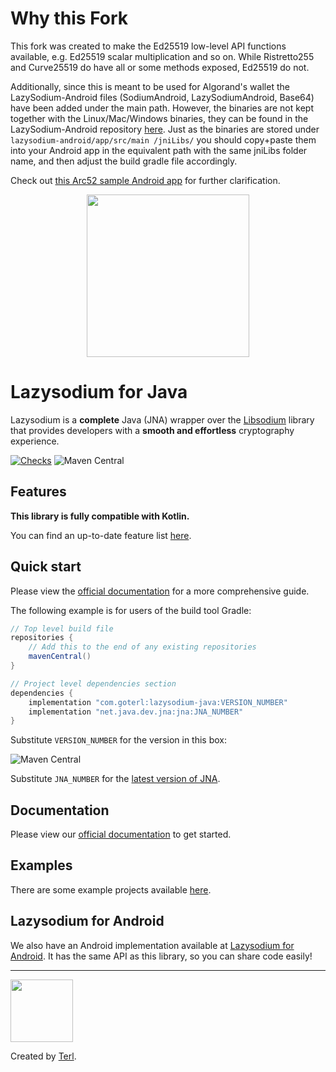 # Why this Fork

This fork was created to make the Ed25519 low-level API functions available, e.g. Ed25519 scalar multiplication and so on. While Ristretto255 and Curve25519 do have all or some methods exposed, Ed25519 do not.

Additionally, since this is meant to be used for Algorand's wallet the LazySodium-Android files (SodiumAndroid, LazySodiumAndroid, Base64) have been added under the main path. However, the binaries are not kept together with the Linux/Mac/Windows binaries, they can be found in the LazySodium-Android repository [here](https://github.com/terl/lazysodium-android/tree/master/app/src/main/jniLibs). Just as the binaries are stored under `lazysodium-android/app/src/main
/jniLibs/` you should copy+paste them into your Android app in the equivalent path with the same jniLibs folder name, and then adjust the build gradle file accordingly.

Check out [this Arc52 sample Android app](https://github.com/algorandfoundation/arc52-android-wallet) for further clarification.


<p align="center"><img width="260" src="https://filedn.com/lssh2fV92SE8dRT5CWJvvSy/lazysodium_large_transparent.png" /></p>

# Lazysodium for Java

Lazysodium is a **complete** Java (JNA) wrapper over the [Libsodium](https://github.com/jedisct1/libsodium) library that provides developers with a **smooth and effortless** cryptography experience.

[![Checks](https://github.com/terl/lazysodium-java/actions/workflows/primary.yml/badge.svg)](https://github.com/terl/lazysodium-java/actions/workflows/primary.yml)
![Maven Central](https://img.shields.io/maven-central/v/com.goterl/lazysodium-java?color=%23fff&label=Maven%20Central)

## Features

**This library is fully compatible with Kotlin.**

You can find an up-to-date feature list [here](https://github.com/terl/lazysodium-java/wiki/features).

## Quick start
Please view the [official documentation](https://github.com/terl/lazysodium-java/wiki/installation) for a more comprehensive guide.

The following example is for users of the build tool Gradle:

```groovy
// Top level build file
repositories {
    // Add this to the end of any existing repositories
    mavenCentral() 
}

// Project level dependencies section
dependencies {
    implementation "com.goterl:lazysodium-java:VERSION_NUMBER"
    implementation "net.java.dev.jna:jna:JNA_NUMBER"
}
```

Substitute `VERSION_NUMBER` for the version in this box:

![Maven Central](https://img.shields.io/maven-central/v/com.goterl/lazysodium-java?color=%23fff&label=Maven%20Central)

Substitute `JNA_NUMBER` for the [latest version of JNA](https://github.com/java-native-access/jna/releases).

## Documentation

Please view our [official documentation](https://github.com/terl/lazysodium-java/wiki) to get started.


## Examples
There are some example projects available [here](https://github.com/terl/lazysodium-java/tree/master/sample-app).


## Lazysodium for Android
We also have an Android implementation available at [Lazysodium for Android](https://github.com/terl/lazysodium-android). It has the same API as this library, so you can share code easily!

---

<a href="https://terl.co"><img width="100" style="float: left: display: inline;" src="https://filedn.com/lssh2fV92SE8dRT5CWJvvSy/terl.png" /></a>

Created by [Terl](https://terl.co).
